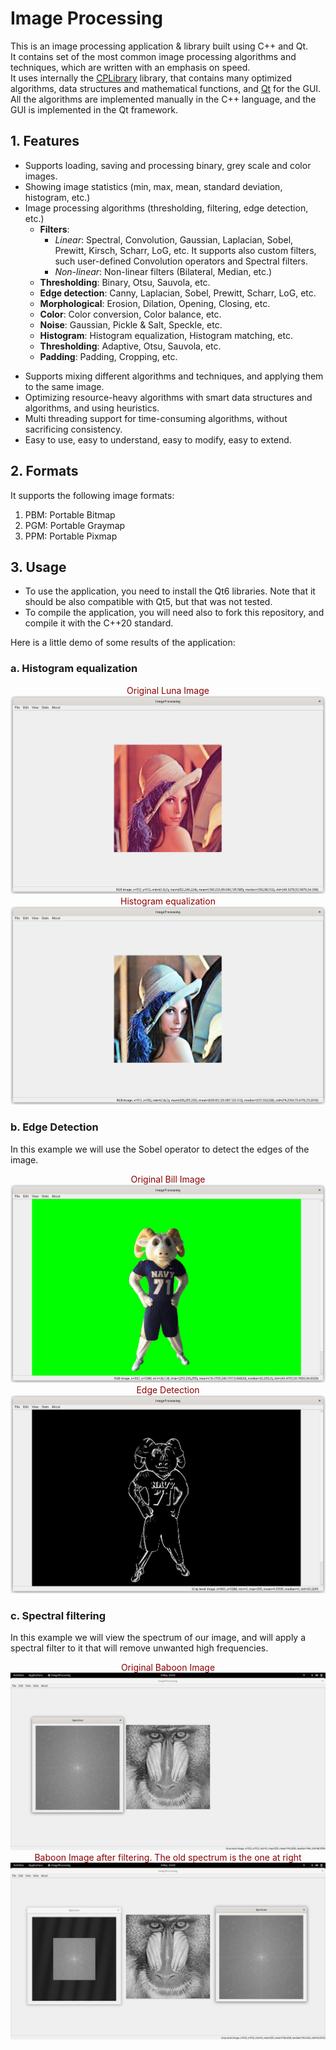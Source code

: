 # Image Processing

This is an image processing application & library built using C++ and Qt.<br>
It contains  set of the most common image processing algorithms and techniques, which are written with an emphasis on speed.<br>
It uses internally the [CPLibrary](https://www.github.com/ramizouari/CPLibrary) library, that contains many optimized algorithms, data structures and mathematical functions, and [Qt](http://qt.io/) for the GUI.<br>
All the algorithms are implemented manually in the C++ language, and the GUI is implemented in the Qt framework.<br>
## 1. Features
- Supports loading, saving and processing binary, grey scale and color images.
- Showing image statistics (min, max, mean, standard deviation, histogram, etc.)
- Image processing algorithms (thresholding, filtering, edge detection, etc.)
    - **Filters**: 
      - *Linear*: Spectral, Convolution, Gaussian, Laplacian, Sobel, Prewitt, Kirsch, Scharr, LoG, etc. It supports also custom filters, such user-defined Convolution operators and Spectral filters.
      - *Non-linear*: Non-linear filters (Bilateral, Median, etc.)
    - **Thresholding**: Binary, Otsu, Sauvola, etc.
    - **Edge detection**: Canny, Laplacian, Sobel, Prewitt, Scharr, LoG, etc.
    - **Morphological**: Erosion, Dilation, Opening, Closing, etc.
    - **Color**: Color conversion, Color balance, etc.
    - **Noise**: Gaussian, Pickle & Salt, Speckle, etc.
    - **Histogram**: Histogram equalization, Histogram matching, etc.
    - **Thresholding**: Adaptive, Otsu, Sauvola, etc.
    - **Padding**: Padding, Cropping, etc.

<!---    - **Blending**: Alpha blending, Multiply, Add, Subtract, etc.
    - **Geometric**: Affine, Perspective, Rotation, etc. -->
- Supports mixing different algorithms and techniques, and applying them to the same image.
- Optimizing resource-heavy algorithms with smart data structures and algorithms, and using heuristics.
- Multi threading support for time-consuming algorithms, without sacrificing consistency.
- Easy to use, easy to understand, easy to modify, easy to extend.
## 2. Formats
It supports the following image formats:
1. PBM: Portable Bitmap
2. PGM: Portable Graymap
3. PPM: Portable Pixmap

## 3. Usage
- To use the application, you need to install the Qt6 libraries. Note that it should be also compatible with Qt5, but that was not tested.
- To compile the application, you will need also to fork this repository, and compile it with the C++20 standard.

Here is a little demo of some results of the application:
### a. Histogram equalization
<div style="text-align: center;color :darkred">Original Luna Image</div>
<img src="img/DEMO.png">
<div style="text-align: center;color :darkred">Histogram equalization</div>
<img src="img/DEMO2.png">

### b. Edge Detection
In this example we will use the Sobel operator to detect the edges of the image.
<div style="text-align: center;color :darkred">Original Bill Image</div>
<img src="img/DEMO3.png">
<div style="text-align: center;color :darkred">Edge Detection</div>
<img src="img/DEMO4.png">

### c. Spectral filtering
In this example we will view the spectrum of our image, and will apply a spectral filter to it that will remove unwanted high frequencies.
<div style="text-align: center;color :darkred">Original Baboon Image</div>
<img src="img/DEMO5.png">
<div style="text-align: center;color :darkred">Baboon Image after filtering. The old spectrum is the one at right</div>
<img src="img/DEMO6.png">